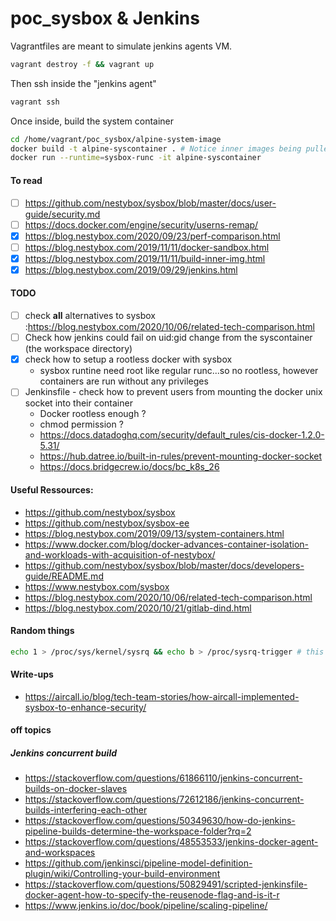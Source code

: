 # poc_sysbox & Jenkins

Vagrantfiles are meant to simulate jenkins agents VM.
```sh
vagrant destroy -f && vagrant up
```
Then ssh inside the "jenkins agent"
```sh
vagrant ssh
```

Once inside, build the system container
```sh
cd /home/vagrant/poc_sysbox/alpine-system-image
docker build -t alpine-syscontainer . # Notice inner images being pulled
docker run --runtime=sysbox-runc -it alpine-syscontainer
```

#### To read
- [ ] https://github.com/nestybox/sysbox/blob/master/docs/user-guide/security.md
- [ ] https://docs.docker.com/engine/security/userns-remap/
- [x] https://blog.nestybox.com/2020/09/23/perf-comparison.html
- [ ] https://blog.nestybox.com/2019/11/11/docker-sandbox.html
- [x] https://blog.nestybox.com/2019/11/11/build-inner-img.html
- [x] https://blog.nestybox.com/2019/09/29/jenkins.html

#### TODO
- [ ] check **all** alternatives to sysbox :https://blog.nestybox.com/2020/10/06/related-tech-comparison.html
- [ ] Check how jenkins could fail on uid:gid change from the syscontainer (the workspace directory)
- [x] check how to setup a rootless docker with sysbox
  - sysbox runtine need root like regular runc...so no rootless, however containers are run without any privileges
- [ ] Jenkinsfile - check how to prevent users from mounting the docker unix socket into their container
  - Docker rootless enough ?
  - chmod permission ?
  - https://docs.datadoghq.com/security/default_rules/cis-docker-1.2.0-5.31/
  - https://hub.datree.io/built-in-rules/prevent-mounting-docker-socket
  - https://docs.bridgecrew.io/docs/bc_k8s_26

#### Useful Ressources:
- https://github.com/nestybox/sysbox
- https://github.com/nestybox/sysbox-ee
- https://blog.nestybox.com/2019/09/13/system-containers.html
- https://www.docker.com/blog/docker-advances-container-isolation-and-workloads-with-acquisition-of-nestybox/
- https://github.com/nestybox/sysbox/blob/master/docs/developers-guide/README.md
- https://www.nestybox.com/sysbox
- https://blog.nestybox.com/2020/10/06/related-tech-comparison.html
- https://blog.nestybox.com/2020/10/21/gitlab-dind.html

#### Random things

```sh
echo 1 > /proc/sys/kernel/sysrq && echo b > /proc/sysrq-trigger # this reboot the host if the container is privileged... too bad !
```

#### Write-ups
- https://aircall.io/blog/tech-team-stories/how-aircall-implemented-sysbox-to-enhance-security/

#### off topics
##### Jenkins concurrent build
- https://stackoverflow.com/questions/61866110/jenkins-concurrent-builds-on-docker-slaves
- https://stackoverflow.com/questions/72612186/jenkins-concurrent-builds-interfering-each-other
- https://stackoverflow.com/questions/50349630/how-do-jenkins-pipeline-builds-determine-the-workspace-folder?rq=2
- https://stackoverflow.com/questions/48553533/jenkins-docker-agent-and-workspaces
- https://github.com/jenkinsci/pipeline-model-definition-plugin/wiki/Controlling-your-build-environment
- https://stackoverflow.com/questions/50829491/scripted-jenkinsfile-docker-agent-how-to-specify-the-reusenode-flag-and-is-it-r
- https://www.jenkins.io/doc/book/pipeline/scaling-pipeline/

